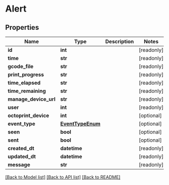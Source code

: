 # Alert


## Properties
Name | Type | Description | Notes
------------ | ------------- | ------------- | -------------
**id** | **int** |  | [readonly] 
**time** | **str** |  | [readonly] 
**gcode_file** | **str** |  | [readonly] 
**print_progress** | **str** |  | [readonly] 
**time_elapsed** | **str** |  | [readonly] 
**time_remaining** | **str** |  | [readonly] 
**manage_device_url** | **str** |  | [readonly] 
**user** | **int** |  | [readonly] 
**octoprint_device** | **int** |  | [optional] 
**event_type** | [**EventTypeEnum**](EventTypeEnum.md) |  | [optional] 
**seen** | **bool** |  | [optional] 
**sent** | **bool** |  | [optional] 
**created_dt** | **datetime** |  | [readonly] 
**updated_dt** | **datetime** |  | [readonly] 
**message** | **str** |  | [readonly] 

[[Back to Model list]](../README.md#documentation-for-models) [[Back to API list]](../README.md#documentation-for-api-endpoints) [[Back to README]](../README.md)


